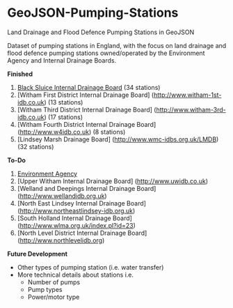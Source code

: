 # GeoJSON-Pumping-Stations
Land Drainage and Flood Defence Pumping Stations in GeoJSON

Dataset of pumping stations in England, with the focus on land drainage and flood defence pumping stations owned/operated by the Environment Agency and Internal Drainage Boards.

**Finished**

1. [Black Sluice Internal Drainage Board](http://www.blacksluiceidb.gov.uk) (34 stations)
2. [Witham First District Internal Drainage Board] (http://www.witham-1st-idb.co.uk) (13 stations)
3. [Witham Third District Internal Drainage Board] (http://www.witham-3rd-idb.co.uk) (17 stations)
4. [Witham Fourth District Internal Drainage Board] (http://www.w4idb.co.uk) (8 stations)
5. [Lindsey Marsh Drainage Board] (http://www.wmc-idbs.org.uk/LMDB) (32 stations)

**To-Do**

1. [Environment Agency](http://www.gov.uk/government/organisations/environment-agency)
2. [Upper Witham Internal Drainage Board] (http://www.uwidb.co.uk)
3. [Welland and Deepings Internal Drainage Board] (http://www.wellandidb.org.uk)
4. [North East Lindsey Internal Drainage Board] (http://www.northeastlindsey-idb.org.uk)
5. [South Holland Internal Drainage Board] (http://www.wlma.org.uk/index.pl?id=23)
6. [North Level District Internal Drainage Board] (http://www.northlevelidb.org)

**Future Development**

* Other types of pumping station (i.e. water transfer)
* More technical details about stations i.e.
  * Number of pumps
  * Pump types
  * Power/motor type
